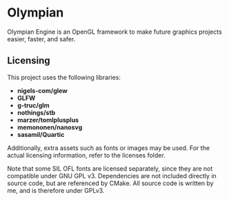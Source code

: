 # Olympian
Olympian Engine is an OpenGL framework to make future graphics projects easier, faster, and safer.

## Licensing
This project uses the following libraries:

- **nigels-com/glew**
- **GLFW**
- **g-truc/glm**
- **nothings/stb**
- **marzer/tomlplusplus**
- **memononen/nanosvg**
- **sasamil/Quartic**

Additionally, extra assets such as fonts or images may be used.
For the actual licensing information, refer to the licenses folder.

Note that some SIL OFL fonts are licensed separately, since they are not compatible under GNU GPL v3. Dependencies are not included directly in source code, but are referenced by CMake. All source code is written by me, and is therefore under GPLv3.
